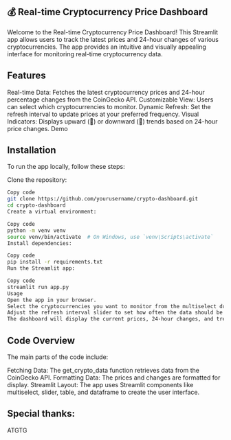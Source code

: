 ## 💰 Real-time Cryptocurrency Price Dashboard
Welcome to the Real-time Cryptocurrency Price Dashboard! This Streamlit app allows users to track the latest prices and 24-hour changes of various cryptocurrencies. The app provides an intuitive and visually appealing interface for monitoring real-time cryptocurrency data.

## Features
Real-time Data: Fetches the latest cryptocurrency prices and 24-hour percentage changes from the CoinGecko API.
Customizable View: Users can select which cryptocurrencies to monitor.
Dynamic Refresh: Set the refresh interval to update prices at your preferred frequency.
Visual Indicators: Displays upward (🔺) or downward (🔻) trends based on 24-hour price changes.
Demo

## Installation
To run the app locally, follow these steps:

Clone the repository:

```bash
Copy code
git clone https://github.com/yourusername/crypto-dashboard.git
cd crypto-dashboard
Create a virtual environment:
```
```bash
Copy code
python -m venv venv
source venv/bin/activate  # On Windows, use `venv\Scripts\activate`
Install dependencies:
```
```bash
Copy code
pip install -r requirements.txt
Run the Streamlit app:
```
```bash
Copy code
streamlit run app.py
Usage
Open the app in your browser.
Select the cryptocurrencies you want to monitor from the multiselect dropdown.
Adjust the refresh interval slider to set how often the data should be updated.
The dashboard will display the current prices, 24-hour changes, and trend indicators for the selected cryptocurrencies.
```
## Code Overview
The main parts of the code include:

Fetching Data: The get_crypto_data function retrieves data from the CoinGecko API.
Formatting Data: The prices and changes are formatted for display.
Streamlit Layout: The app uses Streamlit components like multiselect, slider, table, and dataframe to create the user interface.

## Special thanks: 
ATGTG
